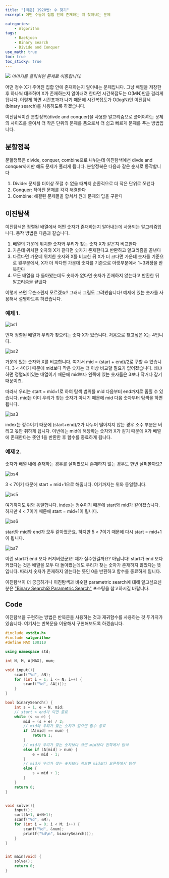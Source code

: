 ```yaml
--- 
title: "[백준] 1920번: 수 찾기"
excerpt: 어떤 수들이 집합 안에 존재하는 지 찾아내는 문제

categories:
    - Algorithm
tags:
    - Baekjoon
    - Binary Search
    - Divide and Conquer
use_math: true
toc: true
toc_sticky: true
---
```


[<img src="../../assets/images/algorithm/baekjoon1920">](https://www.acmicpc.net/problem/1920)
*이미지를 클릭하면 문제로 이동합니다.*

어떤 정수 X가 주어진 집합 안에 존재하는지 알아내는 문제입니다. 그냥 배열을 저장한 후 하나씩 대조하며 X가 존재하는지 알아내려 한다면 시간복잡도는 O(MN)만큼 걸리게 됩니다. 이렇게 하면 시간초과가 나기 때문에 시간복잡도가 O(logN)인 이진탐색(binary search)를 사용하도록 하겠습니다.

이진탐색이란 분할정복(divde and conquer)을 사용한 알고리즘으로 풀어야하는 문제의 사이즈를 줄여서 더 작은 단위의 문제를 품으로서 더 쉽고 빠르게 문제를 푸는 방법입니다.

## 분할정복
분할정복은 divide, conquer, combine으로 나뉘는데 이진탐색에선 divde and conquer까지만 해도 문제가 풀리게 됩니다. 분할정복은 다음과 같은 순서로 동작합니다
1. Divide: 문제를 더이상 쪼갤 수 없을 때까지 순환적으로 더 작은 단위로 쪼갠다
2. Conquer: 작아진 문제를 각각 해결한다
3. Combine: 해결된 문제들을 합쳐서 원래 문제의 답을 구한다

## 이진탐색
이진탐색은 정렬된 배열에서 어떤 숫자가 존재하는지 알아내는데 사용되는 알고리즘입니다. 동작 방법은 다음과 같습니다.
1. 배열의 가운데 위치한 숫자와 우리가 찾는 숫자 X가 같은지 비교한다
2. 가운데 위치한 숫자와 X가 같다면 숫자가 존재한다고 반환하고 알고리즘을 끝낸다
3. 다르다면 가운데 위치한 숫자와 X를 비교한 뒤 X가 더 크다면 가운데 숫자를 기준으로 윗부분에서, X가 더 작다면 가운데 숫자를 기준으로 아랫부분에서 1~3과정을 반복한다
4. 모든 배열을 다 돌아봤는데도 숫자가 없다면 숫자가 존재하지 않는다고 반환한 뒤 알고리즘을 끝낸다

이렇게 쓰면 무슨소린지 모르겠죠? 그래서 그림도 그려봤습니다! 예제에 있는 숫자를 사용해서 설명하도록 하겠습니다.

### 예제 1.
![bs1](../../assets/images/algorithm/baekjoon1920-bs1)

먼저 정렬된 배열과 우리가 찾으려는 숫자 X가 있습니다. 처음으로 찾고싶은 X는 4입니다.

![bs2](../../assets/images/algorithm/baekjoon1920-bs2)

가운데 있는 숫자와 X를 비교합니다. 여기서 mid = (start + end)/2로 구할 수 있습니다. 3 < 4이기 때문에 mid보다 작은 숫자는 더 이상 비교할 필요가 없어졌습니다. 왜냐하면 정렬되어있는 배열이기 때문에 mid보다 왼쪽에 있는 숫자들은 3보다 작거나 같기 때문이죠.

따라서 우리는 start = mid+1로 하여 탐색 범위를 mid 다음부터 end까지로 좁힐 수 있습니다. mid는 이미 우리가 찾는 숫자가 아니기 때문에 mid 다음 숫자부터 탐색을 하면 됩니다.

![bs3](../../assets/images/algorithm/baekjoon1920-bs3)

index는 정수이기 때문에 (start+end)/2가 나누어 떨어지지 않는 경우 소수 부분은 버리고 몫만 취하게 됩니다. 이번에는 mid에 해당하는 숫자와 X가 같기 때문에 X가 배열에 존재한다는 뜻인 1을 반환한 후 함수를 종료하게 됩니다.

### 예제 2.
숫자가 배열 내에 존재하는 경우를 살펴봤으니 존재하지 않는 경우도 한번 살펴볼까요?

![bs4](../../assets/images/algorithm/baekjoon1920-bs4)

3 < 7이기 때문에 start = mid+1으로 해줍니다. 여기까지는 위와 동일합니다.

![bs5](../../assets/images/algorithm/baekjoon1920-bs5)

여기까지도 위와 동일합니다. index는 정수이기 때문에 start와 mid가 같아졌습니다. 하지만 4 < 7이기 때문에 start = mid+1이 됩니다.

![bs6](../../assets/images/algorithm/baekjoon1920-bs6)

start와 mid와 end가 모두 같아졌군요. 하지만 5 < 7이기 때문에 다시 start = mid+1이 됩니다.

![bs7](../../assets/images/algorithm/baekjoon1920-bs7)

이런 start가 end 보다 커져버렸군요! 제가 실수한걸까요? 아닙니다! start가 end 보다 커졌다는 것은 배열을 모두 다 돌아봤는데도 우리가 찾는 숫자가 존재하지 않았다는 뜻입니다.
따라서 숫자가 존재하지 않는다는 뜻인 0을 반환하고 함수를 종료하게 됩니다.

이진탐색이 더 궁금하거나 이진탐색과 비슷한 parametric search에 대해 알고싶으신 분은 ["Binary Search와 Parametric Search"]({{site.url}}{{site.baseurl}}/algorithm/parametric) 포스팅을 참고하시길 바랍니다.

## Code
이진탐색을 구현하는 방법은 반복문을 사용하는 것과 재귀함수를 사용하는 것 두가지가 있습니다. 여기서는 반복문을 이용해서 구현해보도록 하겠습니다.

```cpp
#include <stdio.h>
#include <algorithm>
#define MAX	100110

using namespace std;

int N, M, A[MAX], num;

void input(){
    scanf("%d", &N);
	for (int i = 1; i <= N; i++) {
		scanf("%d", &A[i]);
	}
}

bool binarySearch() {
	int s = 1, e = N, mid;
    // start > end가 되면 종료
	while (s <= e) {
		mid = (s + e) / 2;
        // mid와 우리가 찾는 숫자가 같으면 함수 종료
		if (A[mid] == num) {
			return 1;
		}
        // mid가 우리가 찾는 숫자보다 크면 mid보다 왼쪽에서 탐색
		else if (A[mid] > num) {
			e = mid - 1;
		}
        // mid가 우리가 찾는 숫자보다 작으면 mid보다 오른쪽에서 탐색
		else {
			s = mid + 1;
		}
	}
	return 0;
}


void solve(){
    input();
    sort(A+1, A+N+1);
    scanf("%d", &M);
	for (int i = 0; i < M; i++) {
		scanf("%d", &num);
		printf("%d\n", binarySearch());
	}
}


int main(void) {
    solve();
	return 0;
}
```